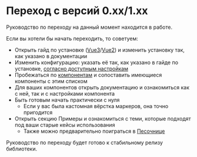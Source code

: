 # Переход с версий 0.xx/1.xx

Руководство по переходу на данный момент находится в работе.

Если вы хотели бы начать переходить, то советуем:
- Открыть гайд по установке ([Vue3](/guide/vue3)/[Vue2](/guide/vue2)) и изменить установку так, как указано в документации
- Изменить конфигурацию: указать её так, как указано в гайде по установке, [согласно доступным настройкам](/guide/configuration)
- Пробежаться по [компонентам](/components/list) и сопоставить имеющиеся компоненты с этим списком
- Для ваших компонентов открыть документацию и ознакомиться как с ней, так и с настройками компонента
- Быть готовым начать практически с нуля
  - Если у вас была кастомная вёрстка маркеров, она точно пригодится
- Открыть секцию Примеры и ознакомиться с теми, которые подходят под ваши старые кейсы использования
  - Также можно предварительно поиграться в [Песочнице](/examples/playground)

Руководство по переходу будет готово к стабильному релизу библиотеки.
